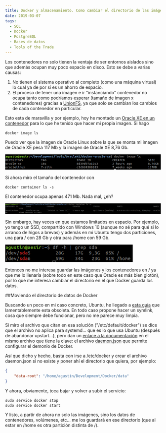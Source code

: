 ```yaml
---
title: Docker y almacenamiento. Como cambiar el directorio de las imágenes y contenedores
date: 2019-03-07
tags:
  - SQL
  - Docker
  - PostgreSQL
  - Bases de datos
  - Tools of the Trade
---
```


Los contenedores no solo tienen la ventaja de ser entornos aislados sino que además ocupan muy poco espacio en disco. Esto se debe a varias causas:

1. No tienen el sistema operativo al completo (como una máquina virtual) lo cual ya de por sí es un ahorro de espacio.
2. El proceso de tener una imagen e ir "instanciando" contenedor no ocupa tanto como podríamos esperar (tamaño de imagen x contenedores) gracias a [UnionFS](https://stackoverflow.com/questions/32775594/why-does-docker-need-a-union-file-system), ya que solo se cambian los cambios de cada contenedor en particular.

Esto esta de maravilla y por ejemplo, hoy he montado un [Oracle XE en un contenedor](https://github.com/fuzziebrain/docker-oracle-xe) para lo que he tenido que hacer mi propia imagen. Si hago

```shell
docker image ls
```

Puedo ver que la imagen de Oracle Linux sobre la que se monta mi imagen de Oracle XE pesa 117 Mb y la imagen de Oracle XE 8,76 Gb.

![docker image ls](/images/2019/03/07/docker-image-ls.png)

Si ahora miro el tamaño del contenedor con

```shell
docker container ls -s
```

El contenedor ocupa apenas 471 Mb. Nada mal, ¿eh?

![docker container ls -s](/images/2019/03/07/docker-container-ls-s.png)

Sin embargo, hay veces en que estamos limitados en espacio. Por ejemplo, yo tengo un SSD, compartido con Windows 10 (aunque no sé para qué si lo arranco de higos a brevas) y además en mi Ubuntu tengo dos particiones, una para / con 28 Gb y otra para /home con 59 Gb.

![df -h | grep sda](/images/2019/03/07/df-h-grep-sda.png)

Entonces no me interesa guardar las imágenes y los contenedores en / ya que me lo llenaría (sobre todo en este caso que Oracle es más bien glotón), por lo que me interesa cambiar el directorio en el que Docker guarda los datos.

##Moviendo el directorio de datos de Docker

Buscando un poco en mi caso concreto, Ubuntu, he llegado a [esta guía](https://askubuntu.com/questions/631450/change-data-directory-of-docker) que lamentablemente esta obsoleta. En todo caso propone hacer un symlink, cosa que siempre debe funcionar, pero no me parece muy limpia.

Si miro el archivo que citan en esa solución ("/etc/default/docker") se dice que el archivo no aplica para systemd... que es lo que usa Ubuntu (después de abandonar upstart...), pero dan un [enlace a la documentación](https://docs.docker.com/engine/admin/systemd/) en el mismo archivo que tiene la clave: el archivo [daemon.json](https://docs.docker.com/engine/reference/commandline/dockerd//#daemon-configuration-file) que permite configurar el demonio de Docker.

Así que dicho y hecho, basta con irse a /etc/docker y crear el archivo daemon.json si no existe y poner ahí el directorio que quiera, por ejemplo:

```json
{
	"data-root": "/home/agustin/Development/Docker/data"
}
```
Y ahora, obviamente, toca bajar y volver a subir el servicio:

```shell
sudo service docker stop
sudo service docker start
```

Y listo, a partir de ahora no solo las imágenes, sino los datos de contenedores, volúmenes, etc... me los guardará en ese directorio (que al estar en /home es otra partición distinta de /).


